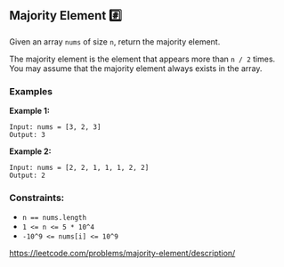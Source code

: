 ## Majority Element #️⃣

Given an array `nums` of size `n`, return the majority element.

The majority element is the element that appears more than ```n / 2``` times. You may assume that the majority element always exists in the array.

### Examples

**Example 1:**

    Input: nums = [3, 2, 3]
    Output: 3

**Example 2:**

    Input: nums = [2, 2, 1, 1, 1, 2, 2]
    Output: 2


### Constraints:

- `n == nums.length`
- `1 <= n <= 5 * 10^4`
- `-10^9 <= nums[i] <= 10^9`

https://leetcode.com/problems/majority-element/description/
